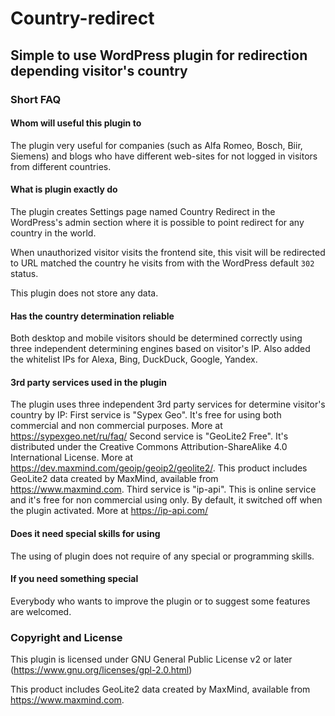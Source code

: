 # Country-redirect

## Simple to use WordPress plugin for redirection depending visitor's country

### Short FAQ

#### Whom will useful this plugin to 
The plugin very useful for companies (such as Alfa Romeo, Bosch, Biir, Siemens) and blogs who have different web-sites for not logged in visitors from different countries. 

#### What is plugin exactly do
The plugin creates Settings page named Country Redirect in the WordPress's admin section where it is possible to point redirect for any country in the world.

When unauthorized visitor visits the frontend site, this visit will be redirected to URL matched the country he visits from with the WordPress default `302` status.

This plugin does not store any data.

#### Has the country determination reliable
Both desktop and mobile visitors should be determined correctly using three independent determining engines based on visitor's IP.
Also added the whitelist IPs for Alexa, Bing, DuckDuck, Google, Yandex.

#### 3rd party services used in the plugin
The plugin uses three independent 3rd party services for determine visitor's country by IP:
First service is "Sypex Geo". It's free for using both commercial and non commercial purposes. More at https://sypexgeo.net/ru/faq/
Second service is "GeoLite2 Free". It's distributed under the Creative Commons Attribution-ShareAlike 4.0 International License. More at https://dev.maxmind.com/geoip/geoip2/geolite2/. This product includes GeoLite2 data created by MaxMind, available from <a href="https://www.maxmind.com">https://www.maxmind.com</a>.
Third service is "ip-api". This is online service and it's free for non commercial using only. By default, it switched off when the plugin activated. More at https://ip-api.com/

#### Does it need special skills for using
The using of plugin does not require of any special or programming skills.

#### If you need something special
Everybody who wants to improve the plugin or to suggest some features are welcomed.

### Copyright and License
This plugin is licensed under GNU General Public License v2 or later (https://www.gnu.org/licenses/gpl-2.0.html)

This product includes GeoLite2 data created by MaxMind, available from
<a href="https://www.maxmind.com">https://www.maxmind.com</a>.
